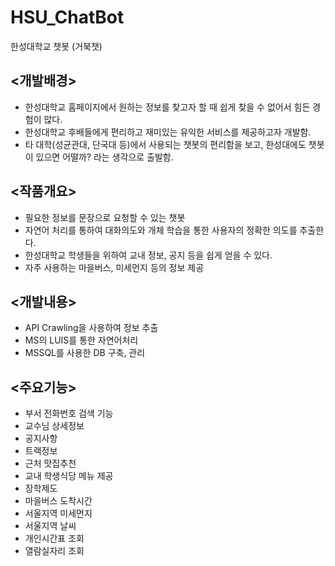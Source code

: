 # HSU_ChatBot
 한성대학교 챗봇 (거북챗)
 
 ## <개발배경>
 - 한성대학교 홈페이지에서 원하는 정보를 찾고자 할 때 쉽게 찾을 수 없어서 힘든 경험이 많다.
 - 한성대학교 후배들에게 편리하고 재미있는 유익한 서비스를 제공하고자 개발함.
 - 타 대학(성균관대, 단국대 등)에서 사용되는 챗봇의 편리함을 보고, 
   한성대에도 챗봇이 있으면 어떨까? 라는 생각으로 출발함.
 
 ## <작품개요>
 - 필요한 정보를 문장으로 요청할 수 있는 챗봇
 - 자연어 처리를 통하여 대화의도와 개체 학습을 통한 사용자의 정확한 의도를 추출한다.
 - 한성대학교 학생들을 위하여 교내 정보, 공지 등을 쉽게 얻을 수 있다.
 - 자주 사용하는 마을버스, 미세먼지 등의 정보 제공
 
 ## <개발내용>
 - API Crawling을 사용하여 정보 추출
 - MS의 LUIS를 통한 자연어처리
 - MSSQL를 사용한 DB 구축, 관리
 
 ## <주요기능>
 - 부서 전화번호 검색 기능
 - 교수님 상세정보
 - 공지사항
 - 트랙정보
 - 근처 맛집추천
 - 교내 학생식당 메뉴 제공
 - 장학제도
 - 마을버스 도착시간
 - 서울지역 미세먼지
 - 서울지역 날씨
 - 개인시간표 조회
 - 열람실자리 조회
